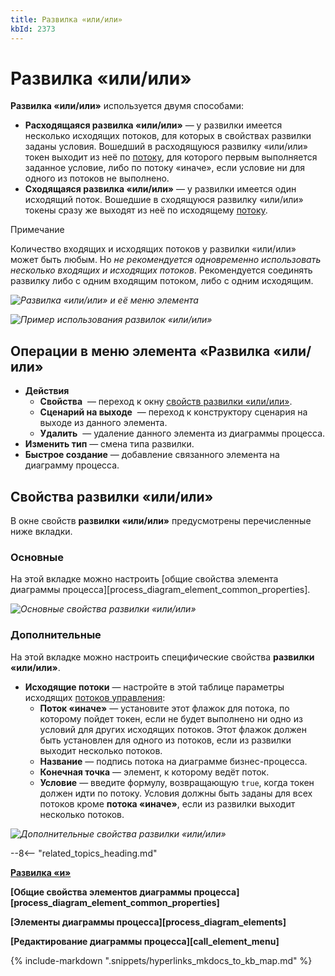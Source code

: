 ```yaml
---
title: Развилка «или/или»
kbId: 2373
---
```


# Развилка «или/или»

**Развилка «или/или»** используется двумя способами:

- **Расходящаяся развилка «или/или»** — у развилки имеется несколько исходящих потоков, для которых в свойствах развилки заданы условия. Вошедший в расходящуюся развилку «или/или» токен выходит из неё по [потоку](https://kb.comindware.ru/article.php?id=2368), для которого первым выполняется заданное условие, либо по потоку «иначе», если условие ни для одного из потоков не выполнено.
- **Сходящаяся развилка «или/или»** — у развилки имеется один исходящий поток. Вошедшие в сходящуюся развилку «или/или» токены сразу же выходят из неё по исходящему [потоку](https://kb.comindware.ru/article.php?id=2368).

Примечание

Количество входящих и исходящих потоков у развилки «или/или» может быть любым. Но *не рекомендуется одновременно использовать несколько входящих и исходящих потоков*. Рекомендуется соединять развилку либо с одним входящим потоком, либо с одним исходящим.

_![Развилка «или/или» и её меню элемента](https://kb.comindware.ru/assets/exclusive_gateway.png)_

_![Пример использования развилок «или/или»](https://kb.comindware.ru/assets/exclusive_gateway_example.png)_

## Операции в меню элемента «Развилка «или/или»

- **Действия**
    - **Свойства** *‌* — переход к окну [свойств развилки «или/или»](#mcetoc_1h2aig7al1).
    - **Сценарий на выходе** *‌* — переход к конструктору сценария на выходе из данного элемента.
    - **Удалить** *‌* — удаление данного элемента из диаграммы процесса.
- **Изменить тип** — смена типа развилки.
- **Быстрое создание** — добавление связанного элемента на диаграмму процесса.

## Свойства развилки «или/или»

В окне свойств **развилки «или/или»** предусмотрены перечисленные ниже вкладки.

### Основные

На этой вкладке можно настроить [общие свойства элемента диаграммы процесса][process_diagram_element_common_properties].

_![Основные свойства развилки «или/или»](https://kb.comindware.ru/assets/exclusive_gateway_general_properties.png)_

### Дополнительные

На этой вкладке можно настроить специфические свойства **развилки «или/или»**.

- **Исходящие потоки** — настройте в этой таблице параметры исходящих [потоков управления](https://kb.comindware.ru/article.php?id=2368):
    - **Поток «иначе»** — установите этот флажок для потока, по которому пойдет токен, если не будет выполнено ни одно из условий для других исходящих потоков. Этот флажок должен быть установлен для одного из потоков, если из развилки выходит несколько потоков.
    - **Название** — подпись потока на диаграмме бизнес-процесса.
    - **Конечная точка** — элемент, к которому ведёт поток.
    - **Условие** — введите формулу, возвращающую `true`, когда токен должен идти по потоку. Условия должны быть заданы для всех потоков кроме **потока «иначе»**, если из развилки выходит несколько потоков.

_![Дополнительные свойства развилки «или/или»](https://kb.comindware.ru/assets/exclusive_gateway_advanced_propertes.png)_

--8<-- "related_topics_heading.md"

**[Развилка «и»](https://kb.comindware.ru/article.php?id=2371)**

**[Общие свойства элементов диаграммы процесса][process_diagram_element_common_properties]**

**[Элементы диаграммы процесса][process_diagram_elements]**

**[Редактирование диаграммы процесса][call_element_menu]**

{% include-markdown ".snippets/hyperlinks_mkdocs_to_kb_map.md" %}

